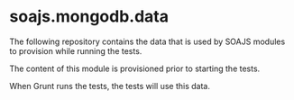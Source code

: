 # soajs.mongodb.data

The following repository contains the data that is used by SOAJS modules to provision while running the tests.

The content of this module is provisioned prior to starting the tests.

When Grunt runs the tests, the tests will use this data.